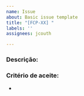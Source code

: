 ```yaml
---
name: Issue
about: Basic issue template
title: "[FCP-XX] "
labels: ''
assignees: jcouth

---
```


### Descrição:


### Critério de aceite:
-
